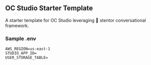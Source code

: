 ## OC Studio Starter Template

A starter template for OC Studio leveraging 📣 stentor conversational framework.

### Sample .env

```
AWS_REGION=us-east-1
STUDIO_APP_ID=
USER_STORAGE_TABLE=
```
